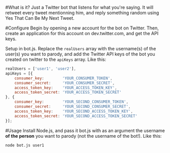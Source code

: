#What is it?
Just a Twitter bot that listens for what you're saying. It will retweet every tweet mentionning him, and reply something random using Yes That Can Be My Next Tweet.

#Configure
Begin by opening a new account for the bot on Twitter. Then, create an application for this account on dev.twitter.com, and get the API keys.

Setup in bot.js. Replace the `realUsers` array with the username(s) of the user(s) you want to parody, and add the Twitter API keys of the bot you created on twitter to the `apiKeys` array. Like this:

``` js
realUsers = ['user1', 'user2'],
apiKeys = [{
	consumer_key:        'YOUR_CONSUMER_TOKEN',
	consumer_secret:     'YOUR_CONSUMER_SECRET',
	access_token_key:    'YOUR_ACCESS_TOKEN_KEY',
	access_token_secret: 'YOUR_ACCESS_TOKEN_SECRET'
}, {
	consumer_key:        'YOUR_SECOND_CONSUMER_TOKEN',
	consumer_secret:     'YOUR_SECOND_CONSUMER_SECRET',
	access_token_key:    'YOUR_SECOND_ACCESS_TOKEN_KEY',
	access_token_secret: 'YOUR_SECOND_ACCESS_TOKEN_SECRET'
}];
```

#Usage
Install Node.js, and pass it bot.js with as an argument the username **of the person** you want to parody (not the username of the bot!). Like this:

	node bot.js user1